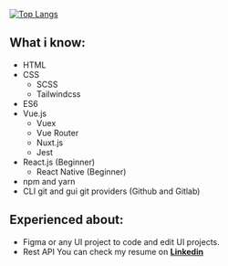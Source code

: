 [![Top Langs](https://github-readme-stats.vercel.app/api/top-langs/?username=yusufcany&layout=compact&theme=dracula)](https://github.com/anuraghazra/github-readme-stats)

## What i know:
  - HTML
  - CSS
    - SCSS
    - Tailwindcss
  - ES6
  - Vue.js
    - Vuex
    - Vue Router
    - Nuxt.js
    - Jest
  - React.js (Beginner)
    - React Native (Beginner)
  - npm and yarn
  - CLI git and gui git providers (Github and Gitlab)
  
## Experienced about:
  - Figma or any UI project to code and edit UI projects.
  - Rest API
You can check my resume on [**Linkedin**](https://www.linkedin.com/in/yusufcan-yilmaz/)

